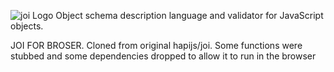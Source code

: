 ![joi Logo](https://raw.github.com/hapijs/joi/master/images/joi.png)
Object schema description language and validator for JavaScript objects.


JOI FOR BROSER. 
Cloned from original hapijs/joi. Some functions were stubbed and some dependencies dropped to allow it to run in the browser
